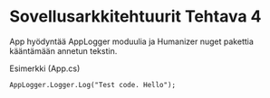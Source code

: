 # Sovellusarkkitehtuurit Tehtava 4
App hyödyntää AppLogger moduulia ja Humanizer nuget pakettia kääntämään annetun tekstin.

Esimerkki (App.cs)
```
AppLogger.Logger.Log("Test code. Hello");
```